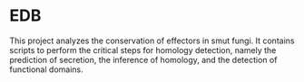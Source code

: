 # EDB
This project analyzes the conservation of effectors in smut fungi. It contains scripts to perform the critical steps for homology detection, namely the prediction of secretion, the inference of homology, and the detection of functional domains.
